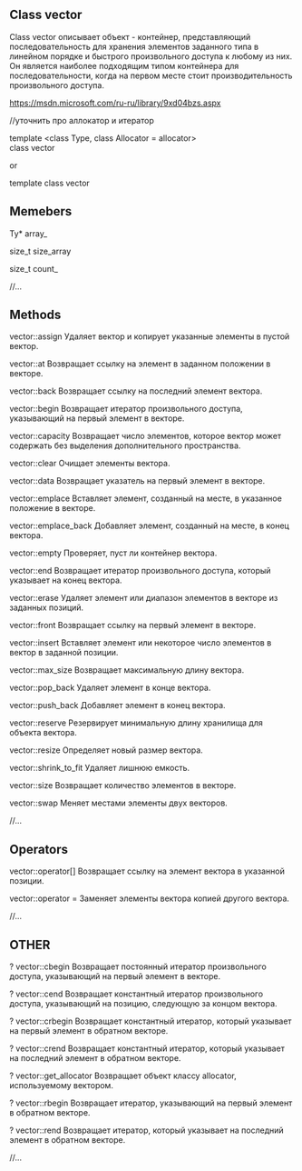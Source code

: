 ## Class vector

Class vector описывает объект - контейнер, представляющий последовательность для хранения элементов заданного типа в линейном порядке и быстрого произвольного доступа к любому из них. Он является наиболее подходящим типом контейнера для последовательности, когда на первом месте стоит производительность произвольного доступа.

https://msdn.microsoft.com/ru-ru/library/9xd04bzs.aspx

//уточнить про аллокатор и итератор

template <class Type, class Allocator = allocator<Type>>  
class vector

or

template <class Ty>
class vector

## Memebers

Ty* array_

size_t size_array

size_t count_

//...

## Methods

vector::assign	 Удаляет вектор и копирует указанные элементы в пустой вектор.

vector::at		 Возвращает ссылку на элемент в заданном положении в векторе.

vector::back	 Возвращает ссылку на последний элемент вектора.

vector::begin	 Возвращает итератор произвольного доступа, указывающий на первый элемент в векторе.

vector::capacity Возвращает число элементов, которое вектор может содержать без выделения дополнительного пространства.

vector::clear	 Очищает элементы вектора.

vector::data   	 Возвращает указатель на первый элемент в векторе.

vector::emplace	 Вставляет элемент, созданный на месте, в указанное положение в векторе.

vector::emplace_back	Добавляет элемент, созданный на месте, в конец вектора.

vector::empty	 Проверяет, пуст ли контейнер вектора.

vector::end   	 Возвращает итератор произвольного доступа, который указывает на конец вектора.

vector::erase	 Удаляет элемент или диапазон элементов в векторе из заданных позиций.

vector::front	 Возвращает ссылку на первый элемент в векторе.

vector::insert	 Вставляет элемент или некоторое число элементов в вектор в заданной позиции.

vector::max_size Возвращает максимальную длину вектора.

vector::pop_back Удаляет элемент в конце вектора.

vector::push_back Добавляет элемент в конец вектора.

vector::reserve	 Резервирует минимальную длину хранилища для объекта вектора.

vector::resize	 Определяет новый размер вектора.

vector::shrink_to_fit	Удаляет лишнюю емкость.

vector::size	 Возвращает количество элементов в векторе.

vector::swap	 Меняет местами элементы двух векторов.

//...

## Operators

vector::operator[]	Возвращает ссылку на элемент вектора в указанной позиции.

vector::operator =	Заменяет элементы вектора копией другого вектора.

//...

## OTHER

? vector::cbegin 	 Возвращает постоянный итератор произвольного доступа, указывающий на первый элемент в векторе.

? vector::cend	 Возвращает константный итератор произвольного доступа, указывающий на позицию, следующую за концом вектора.

? vector::crbegin	 Возвращает константный итератор, который указывает на первый элемент в обратном векторе.

? vector::crend	 Возвращает константный итератор, который указывает на последний элемент в обратном векторе.

? vector::get_allocator	Возвращает объект классу allocator, используемому вектором.

? vector::rbegin	 Возвращает итератор, указывающий на первый элемент в обратном векторе.

? vector::rend	 Возвращает итератор, который указывает на последний элемент в обратном векторе.

//...